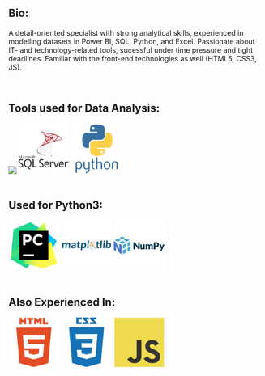 <!DOCTYPE html>
<html>
  <!---
  Anna-portfolio/Anna-portfolio is a ✨ special ✨ repository because its `README.md` (this file) appears on your GitHub profile.
  You can click the Preview link to take a look at your changes.
  --->
  <head>
     <link rel="stylesheet" type="text/css" href="https://github.com/Anna-portfolio/Anna-portfolio/blob/main/style.css">
  </head>
  <body>
  <h2>Bio:</h2>
  <p>A detail-oriented specialist with strong analytical skills, experienced in modelling datasets in Power BI, SQL, Python, and Excel. Passionate about IT- and technology-related tools, sucessful under time pressure and     tight deadlines. Familiar with the front-end technologies as well (HTML5, CSS3, JS).</p>
  <br>
  <h2>Tools used for Data Analysis:</h2>
  <div class="badges">
    <img class="image" src='https://github.com/microsoft/PowerBI-Icons/blob/main/SVG/Power-BI.svg' width="80px">
    <img src='https://github.com/devicons/devicon/blob/master/icons/microsoftsqlserver/microsoftsqlserver-original-wordmark.svg' width="100px">
    <img src='https://github.com/devicons/devicon/blob/master/icons/python/python-original-wordmark.svg' width="100px">
  </div>
  <br>
  <h2>Used for Python3:</h2>
  <div class="badges">
    <img src='https://github.com/devicons/devicon/blob/master/icons/pycharm/pycharm-original.svg' width="100px">
    <img src='https://github.com/devicons/devicon/blob/master/icons/matplotlib/matplotlib-original-wordmark.svg' width="100px">
    <img src='https://github.com/devicons/devicon/blob/master/icons/numpy/numpy-original-wordmark.svg' width="100px">
  </div>
  <br>
  <h2>Also Experienced In:</h2>
  <div class="badges">
    <img src='https://github.com/devicons/devicon/blob/master/icons/html5/html5-plain-wordmark.svg' width="100px">
    <img src='https://github.com/devicons/devicon/blob/master/icons/css3/css3-plain-wordmark.svg' width="100px">
    <img src='https://github.com/devicons/devicon/blob/master/icons/javascript/javascript-original.svg' width="100px">
  </div>
</body>
</html>
